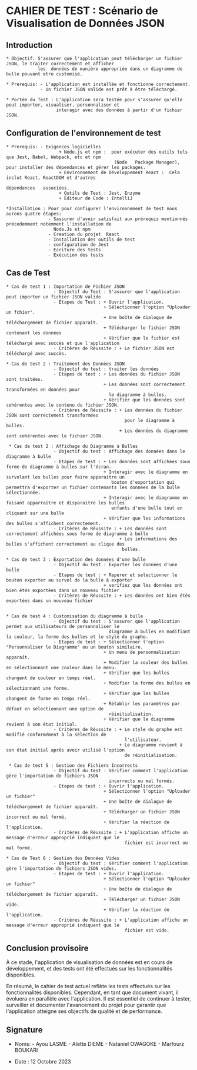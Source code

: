 # **CAHIER DE TEST : Scénario de Visualisation de Données JSON**

## Introduction

    * Objectif: S'assurer que l'application peut télécharger un fichier JSON, le traiter correctement et afficher 
                les  données de manière appropriée dans un diagramme de bulle pouvant etre customisé.

    * Prerequis: - L'application est installée et fonctionne correctement.
                 - Un fichier JSON valide est prêt à être téléchargé.
                
    * Portée du Test : L'application sera testée pour s'assurer qu'elle peut importer, visualiser, personnaliser et 
                       interagir avec des données à partir d'un fichier JSON.
    
## Configuration de l'environnement de test

    * Prerequis: - Exigences logicielles
                        + Node.js et npm :  pour exécuter des outils tels que Jest, Babel, Webpack, etc et npm
                                             (Node   Package Manager), pour installer des dépendances et gérer les packages.
                        + Environnement de Développement React :  Cela inclut React, ReactDOM et d'autres
                                                                 dépendances   associées.
                        + Outils de Test : Jest, Enzyme 
                        + Éditeur de Code : IntelliJ
                
    *Installation : Pour pour configurer l'environnement de test nous aurons quatre étapes:
                    - Sassurer d'avoir satisfait aux prérequis mentionnés précedemment notemment l'installation de
                      Node.Js et npm
                    - Creation du projet  React
                    - Installation des outils de test
                    - configuration de Jest
                    - Ecriture des tests
                    - Exécution des tests

## Cas de Test

    * Cas de test 1 : Importation de Fichier JSON
                      - Objectif du Test : S'assurer que l'application peut importer un fichier JSON valide
                      - Étapes de Test : + Ouvrir l'application.
                                         + Sélectionner l'option "Uploader un fchier".
                                         + Une boîte de dialogue de téléchargement de fichier apparaît.
                                         + Télécharger le fichier JSON contenant les données
                                         + Vérifier que le fichier est téléchargé avec succès et que l'application
                      - Critères de Réussite : + Le fichier JSON est téléchargé avec succès.

    * Cas de test 2 : Traitement des Données JSON
                      - Objectif du test : traiter les données 
                      - Etapes de test : + Les données du fichier JSON sont traitées.
                                         + Les données sont correctement transformées en données pour 
                                           le diagramme à bulles.
                                         + Vérifier que les données sont cohérentes avec le contenu du fichier JSON.
                      - Critères de Réussite : + Les données du fichier JSON sont correctement transformées 
                                                 pour le diagramme à bulles.
                                               + Les données du diagramme sont cohérentes avec le fichier JSON.

     * Cas de test 2 : Affichage du Diagramme à Bulles
                      - Objectif du test : Affichage des données dans le diagramme à bulle
                      - Etapes de test : + Les données sont affichées sous forme de diagramme à bulles sur l'écran.
                                         + Interagir avec le diagramme en survolant les bulles pour faire apparaitre un 
                                            bouton d'exportation qui permettra d'exporter un fichier contenants les données de la bulle sélectionnée. 
                                         + Interagir avec le diagramme en faisant apparraitre et disparaitre les bulles 
                                            enfants d'une bulle tout en cliquant sur une bulle 
                                         + Vérifier que les informations des bulles s'affichent correctement.
                      - Critères de Réussite : + Les données sont correctement affichées sous forme de diagramme à bulle
                                               + Les informations des bulles s'affichent correctement au clique des     
                                                bulles.
                                            
    * Cas de test 3 : Exportation des données d'une bulle
                      - Objectif du test : Exporter les données d'une bulle
                      - Etapes de test : + Reperer et selectionner le bouton exporter au survol de la bulle à exporter
                                         + verifiez que les données ont bien étés exportées dans un nouveau fichier
                      - Critères de Réussite : + Les données ont bien étés exportées dans un nouveau fichier

                                         
    * Cas de test 4 : Customisation du diagramme à bulle 
                      - Objectif du test : S'assurer que l'application permet aux utilisateurs de personnaliser le 
                                           diagramme à bulles en modifiant la couleur, la forme des bulles et le style du graphe.
                      - Etapes de test : + Sélectionner l'option "Personnaliser le Diagramme" ou un bouton similaire.
                                         + Un menu de personnalisation apparaît.
                                         + Modifier la couleur des bulles en sélectionnant une couleur dans le menu.
                                         + Vérifier que les bulles changent de couleur en temps réel.
                                         + Modifier la forme des bulles en sélectionnant une forme.
                                         + Vérifier que les bulles changent de forme en temps réel.
                                         + Rétablir les paramètres par défaut en sélectionnant une option de 
                                           réinitialisation.
                                         + Vérifier que le diagramme revient à son état initial.
                      - Critères de Réussite : + Le style du graphe est modifié conformément à la sélection de 
                                                 l'utilisateur.
                                               + Le diagramme revient à son état initial après avoir utilisé l'option 
                                                 de réinitialisation.

     * Cas de test 5 : Gestion des Fichiers Incorrects
                      - Objectif du test : Vérifier comment l'application gère l'importation de fichiers JSON 
                                           incorrects ou mal formés.
                      - Etapes de test : + Ouvrir l'application.
                                         + Sélectionner l'option "Uploader un fichier" 
                                         + Une boîte de dialogue de téléchargement de fichier apparaît.
                                         + Télécharger un fichier JSON incorrect ou mal formé.
                                         + Vérifier la réaction de l'application.
                      - Critères de Réussite : + L'application affiche un message d'erreur approprié indiquant que le 
                                                 fichier est incorrect ou mal formé.

    * Cas de Test 6 : Gestion des Données Vides
                      - Objectif du test : Vérifier comment l'application gère l'importation de fichiers JSON vides.
                      - Etapes de test : + Ouvrir l'application.
                                         + Sélectionner l'option "Uploader un fichier" 
                                         + Une boîte de dialogue de téléchargement de fichier apparaît.
                                         + Télécharger un fichier JSON vide.
                                         + Vérifier la réaction de l'application.
                      - Critères de Réussite : + L'application affiche un message d'erreur approprié indiquant que le 
                                                 fichier est vide.

## Conclusion provisoire

À ce stade, l'application de visualisation de données est en cours de développement, et des tests ont été effectués sur les fonctionnalités disponibles. 

En résumé, le cahier de test actuel reflète les tests effectués sur les fonctionnalités disponibles. Cependant, en tant que document vivant, il évoluera en parallèle avec l'application. Il est essentiel de continuer à tester, surveiller et documenter l'avancement du projet pour garantir que l'application atteigne ses objectifs de qualité et de performance.

## Signature
 
   * Noms: - Ayou LASME
           - Alette DIEME
           - Nataniel OWAGOKE
           - Marfourz BOUKARI

   * Date : 12 Octobre 2023
    



    

                                               






